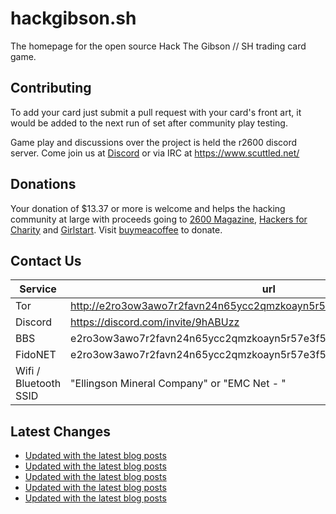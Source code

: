 # hackgibson.sh
The homepage for the open source Hack The Gibson // SH trading card game.


## Contributing

To add your card just submit a pull request with your card's front art, it would be added to the next run of set after community play testing.

Game play and discussions over the project is held the r2600 discord server. Come join us at [Discord](https://discord.com/invite/9hABUzz) or via IRC at https://www.scuttled.net/


## Donations

Your donation of $13.37 or more is welcome and helps the hacking community at large with proceeds going to [2600 Magazine](https://2600.com/), [Hackers for Charity](https://hackersforcharity.org) and [Girlstart](https://girlstart.org).  Visit [buymeacoffee](https://www.buymeacoffee.com/hackgibson.sh) to donate.


## Contact Us

Service | url
-|-
Tor | http://e2ro3ow3awo7r2favn24n65ycc2qmzkoayn5r57e3f56nvjwdcgg32ad.onion
Discord | https://discord.com/invite/9hABUzz
BBS | e2ro3ow3awo7r2favn24n65ycc2qmzkoayn5r57e3f56nvjwdcgg32ad.onion:23
FidoNET | e2ro3ow3awo7r2favn24n65ycc2qmzkoayn5r57e3f56nvjwdcgg32ad.onion:24554
Wifi / Bluetooth SSID | "Ellingson Mineral Company" or "EMC Net - <fidonet address>"

## Latest Changes
<!-- BLOG-POST-LIST:START -->
- [Updated with the latest blog posts](https://github.com/DFW2600/hackgibson.sh/commit/474f81cb14bc18ca61fd6af7d596a58679597b55)
- [Updated with the latest blog posts](https://github.com/DFW2600/hackgibson.sh/commit/20c2557d1e274536ea9c88d0a63daa1b9224de9b)
- [Updated with the latest blog posts](https://github.com/DFW2600/hackgibson.sh/commit/9e2c558787e2b8af0d84c2d2f0b7a2f7545d079e)
- [Updated with the latest blog posts](https://github.com/DFW2600/hackgibson.sh/commit/5c7525bcfaa07e1fa713923dffa05b73eee96363)
- [Updated with the latest blog posts](https://github.com/DFW2600/hackgibson.sh/commit/283ef09f4d9e2d89800a2583037e3d0698239879)
<!-- BLOG-POST-LIST:END -->
